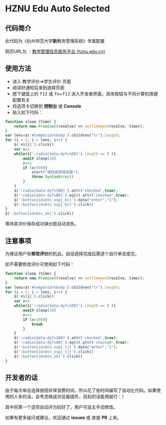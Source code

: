 # HZNU Edu Auto Selected

## 代码简介

此代码为《杭州师范大学**新**教务管理系统》专属配置

网页URL为 ：[教学管理信息服务平台 (hznu.edu.cn)](http://jwxt.hznu.edu.cn/jwglxt/xtgl/login_slogin.html)

## 使用方法

- 进入 教学评价=>学生评价 页面
- 阅读好通知后来到选择页面
- 摁下键盘上的 <kbd>f12</kbd> 或 <kbd>fn</kbd>+<kbd>f12</kbd> 进入开发者界面，具体按钮与不同计算机按键配置有关
- 将选项卡切换到 **控制台** 或 **Console**
- 贴入如下代码：

```js
function sleep (time) {
    return new Promise((resolve) => setTimeout(resolve, time));
}
var lens=$('#tempGrid>tbody').children("tr").length;
for (i = 1; i < lens; i++) {
    $(`#${i}`).click()
    var x=1
    while($(':radio[data-dyf=100]').length == 0 ){
        await sleep(10)
        x+=1
        if (x>500){
            alert("请检查网络连接");
            throw SyntaxError()
        }
    }
    $(':radio[data-dyf=100]').attr('checked',true);
    $(':radio[data-dyf=80]').eq(0).attr('checked',true);
    $(':button[id=btn_xspj_bc]').data("enter","1");
    $(':button[id=btn_xspj_bc]').click()
}
$(':button[id=btn_ok]').click()
```

等待其评价保存成功弹出框自动消失。

## 注意事项

为保证用户有**修改评价**的机会。自动选择完成后需逐个自行单击提交。

如不需要修改评价可使用如下代码：

```js
function sleep (time) {
    return new Promise((resolve) => setTimeout(resolve, time));
}
var lens=$('#tempGrid>tbody').children("tr").length;
for (i = 1; i < lens; i++) {
    $(`#${i}`).click()
    var x=1
    while($(':radio[data-dyf=100]').length == 0 ){
        await sleep(10)
        x+=1
        if (x>100){
            break
        }
    }
    $(':radio[data-dyf=100]').attr('checked',true);
    $(':radio[data-dyf=80]').eq(0).attr('checked',true);
    $(':button[id=btn_xspj_tj]').data("enter","1");
    $(':button[id=btn_xspj_tj]').click()
    $(':button[id=btn_ok]').click()
}
```

## 开发者的话

由于每次单击选择按钮非常浪费时间，所以花了些时间编写了自动化代码。如果使用的人多的话，会考虑做成浏览器插件，目前的话能用就行：）

其中将第一个选项自动评为较好了，用户可自主手动修改。

如果有更多疑问或建议，欢迎通过 **issues** 或 直接 **PR** 上来。

